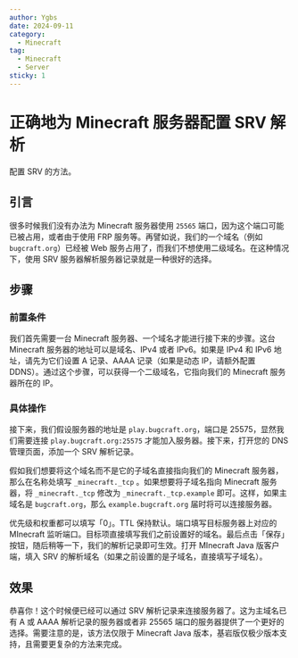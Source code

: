 ```yaml
---
author: Ygbs
date: 2024-09-11
category:
  - Minecraft
tag:
  - Minecraft
  - Server
sticky: 1
---
```


# 正确地为 Minecraft 服务器配置 SRV 解析

配置 SRV 的方法。

<!-- 更多 -->

## 引言

很多时候我们没有办法为 Minecraft 服务器使用 `25565` 端口，因为这个端口可能已被占用，或者由于使用 FRP 服务等。再譬如说，我们的一个域名（例如 `bugcraft.org`）已经被 Web 服务占用了，而我们不想使用二级域名。在这种情况下，使用 SRV 服务器解析服务器记录就是一种很好的选择。

## 步骤

### 前置条件

我们首先需要一台 Minecraft 服务器、一个域名才能进行接下来的步骤。这台 Minecraft 服务器的地址可以是域名、IPv4 或者 IPv6。如果是 IPv4 和 IPv6 地址，请先为它们设置 A 记录、AAAA 记录（如果是动态 IP，请额外配置 DDNS）。通过这个步骤，可以获得一个二级域名，它指向我们的 Minecraft 服务器所在的 IP。

### 具体操作

接下来，我们假设服务器的地址是 `play.bugcraft.org`，端口是 25575，显然我们需要连接 `play.bugcraft.org:25575` 才能加入服务器。接下来，打开您的 DNS 管理页面，添加一个 SRV 解析记录。

假如我们想要将这个域名而不是它的子域名直接指向我们的 Minecraft 服务器，那么在名称处填写 `_minecraft._tcp` 。如果想要将子域名指向 Minecraft 服务器，将 `_minecraft._tcp` 修改为 `_minecraft._tcp.example` 即可。这样，如果主域名是 `bugcraft.org`，那么 `example.bugcraft.org` 届时将可以连接服务器。

优先级和权重都可以填写「0」。TTL 保持默认。端口填写目标服务器上对应的 MInecraft 监听端口。目标项直接填写我们之前设置好的域名。最后点击「保存」按钮，随后稍等一下，我们的解析记录即可生效。打开 MInecraft Java 版客户端，填入 SRV 的解析域名（如果之前设置的是子域名，直接填写子域名）。

## 效果

恭喜你！这个时候便已经可以通过 SRV 解析记录来连接服务器了。这为主域名已有 A 或 AAAA 解析记录的服务器或者非 25565 端口的服务器提供了一个更好的选择。需要注意的是，该方法仅限于 Minecraft Java 版本，基岩版仅极少版本支持，且需要更复杂的方法来完成。
